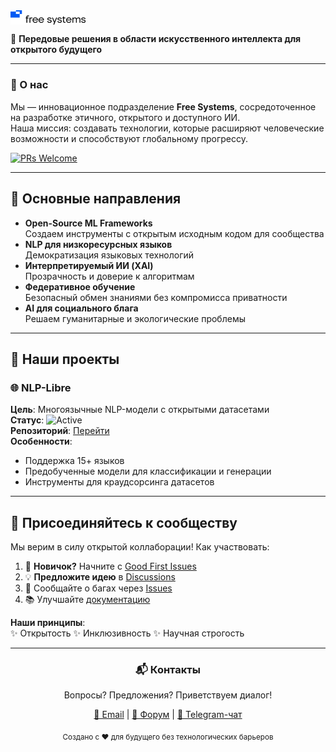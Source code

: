 
<img src="logo-dark.svg" alt="Free Systems Logo" width="120" style="vertical-align: middle"/>


🚀 **Передовые решения в области искусственного интеллекта для открытого будущего**

---

### 🌟 О нас
Мы — инновационное подразделение **Free Systems**, сосредоточенное на разработке этичного, открытого и доступного ИИ.  
Наша миссия: создавать технологии, которые расширяют человеческие возможности и способствуют глобальному прогрессу.

[![PRs Welcome](https://img.shields.io/badge/PRs-Welcome-brightgreen.svg)](https://github.com/free-systems/ai/pulls)

---

## 🧠 Основные направления
- **Open-Source ML Frameworks**  
  Создаем инструменты с открытым исходным кодом для сообщества
- **NLP для низкоресурсных языков**  
  Демократизация языковых технологий
- **Интерпретируемый ИИ (XAI)**  
  Прозрачность и доверие к алгоритмам
- **Федеративное обучение**  
  Безопасный обмен знаниями без компромисса приватности
- **AI для социального блага**  
  Решаем гуманитарные и экологические проблемы

---

## 🚀 Наши проекты

### 🌐 NLP-Libre
**Цель**: Многоязычные NLP-модели с открытыми датасетами  
**Статус**: ![Active](https://img.shields.io/badge/status-active-success)  
**Репозиторий**: [Перейти](profile/nlp-libre)  
**Особенности**:
- Поддержка 15+ языков
- Предобученные модели для классификации и генерации
- Инструменты для краудсорсинга датасетов

---

## 🤝 Присоединяйтесь к сообществу
Мы верим в силу открытой коллаборации! Как участвовать:
1. 🌱 **Новичок?** Начните с [Good First Issues](profile/contribute)
2. 💡 **Предложите идею** в [Discussions](profile/discussions)
3. 🐛 Сообщайте о багах через [Issues](profile/issues)
4. 📚 Улучшайте [документацию](profile/docs)

**Наши принципы**:  
✨ Открытость ✨ Инклюзивность ✨ Научная строгость

---

<div align="center">
  <h3>📬 Контакты</h3>
  <p>Вопросы? Предложения? Приветствуем диалог!</p>
  <p>
    <a href="mailto:ai@free-systems.org">📧 Email</a> | 
    <a href="profile/forum">💬 Форум</a> | 
    <a href="profile/telegram">📢 Telegram-чат</a>
  </p>
  <sub>Создано с ❤️ для будущего без технологических барьеров</sub>
</div>
